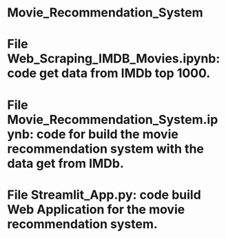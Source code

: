 # Movie_Recommendation_System

# File Web_Scraping_IMDB_Movies.ipynb: code get data from IMDb top 1000.
# File Movie_Recommendation_System.ipynb: code for build the movie recommendation system with the data get from IMDb.
# File Streamlit_App.py: code build Web Application for the movie recommendation system.

